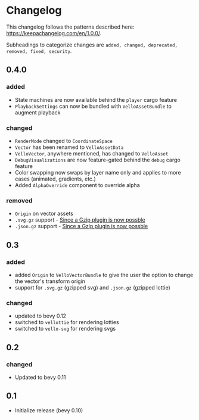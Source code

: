 # Changelog

This changelog follows the patterns described here: <https://keepachangelog.com/en/1.0.0/>.

Subheadings to categorize changes are `added, changed, deprecated, removed, fixed, security`.

## 0.4.0

### added

- State machines are now available behind the `player` cargo feature
- `PlaybackSettings` can now be bundled with `VelloAssetBundle` to augment playback

### changed

- `RenderMode` changed to `CoordinateSpace`
- `Vector` has been renamed to `VelloAssetData`
- `VelloVector`, anywhere mentioned, has changed to `VelloAsset`
- `DebugVisualizations` are now feature-gated behind the `debug` cargo feature
- Color swapping now swaps by layer name only and applies to more cases (animated, gradients, etc.)
- Added `AlphaOverride` component to override alpha

### removed

- `Origin` on vector assets
- `.svg.gz` support - [Since a Gzip plugin is now possble](https://github.com/bevyengine/bevy/issues/10518)
- `.json.gz` support - [Since a Gzip plugin is now possble](https://github.com/bevyengine/bevy/issues/10518)

## 0.3

### added

- added `Origin` to `VelloVectorBundle` to give the user the option to change the vector's transform origin
- support for `.svg.gz` (gzipped svg) and `.json.gz` (gzipped lottie)

### changed

- updated to bevy 0.12
- switched to `vellottie` for rendering lotties
- switched to `vello-svg` for rendering svgs

## 0.2

### changed

- Updated to bevy 0.11

## 0.1

- Initialize release (bevy 0.10)
